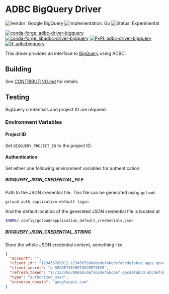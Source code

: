 <!---
  Licensed to the Apache Software Foundation (ASF) under one
  or more contributor license agreements.  See the NOTICE file
  distributed with this work for additional information
  regarding copyright ownership.  The ASF licenses this file
  to you under the Apache License, Version 2.0 (the
  "License"); you may not use this file except in compliance
  with the License.  You may obtain a copy of the License at

    http://www.apache.org/licenses/LICENSE-2.0

  Unless required by applicable law or agreed to in writing,
  software distributed under the License is distributed on an
  "AS IS" BASIS, WITHOUT WARRANTIES OR CONDITIONS OF ANY
  KIND, either express or implied.  See the License for the
  specific language governing permissions and limitations
  under the License.
-->

# ADBC BigQuery Driver

![Vendor: Google BigQuery](https://img.shields.io/badge/vendor-sqlite-blue?style=flat-square)
![Implementation: Go](https://img.shields.io/badge/language-Go-violet?style=flat-square)
![Status: Experimental](https://img.shields.io/badge/status-experimental-red?style=flat-square)

[![conda-forge: adbc-driver-bigquery](https://img.shields.io/conda/vn/conda-forge/adbc-driver-bigquery?label=conda-forge%3A%20adbc-driver-bigquery&style=flat-square)](https://anaconda.org/conda-forge/adbc-driver-bigquery)
[![conda-forge: libadbc-driver-bigquery](https://img.shields.io/conda/vn/conda-forge/libadbc-driver-bigquery?label=conda-forge%3A%20libadbc-driver-bigquery&style=flat-square)](https://anaconda.org/conda-forge/libadbc-driver-bigquery)
[![PyPI: adbc-driver-bigquery](https://img.shields.io/pypi/v/adbc-driver-bigquery?style=flat-square)](https://pypi.org/project/adbc-driver-bigquery/)
[![R: adbcbigquery](https://img.shields.io/github/r-package/v/apache/arrow-adbc?filename=r%2Fadbcbigquery%2FDESCRIPTION&style=flat-square)](https://github.com/apache/arrow-adbc/tree/main/r/adbcbigquery)

This driver provides an interface to
[BigQuery](https://cloud.google.com/bigquery) using ADBC.

## Building

See [CONTRIBUTING.md](../../../CONTRIBUTING.md) for details.

## Testing

BigQuery credentials and project ID are required.

### Environment Variables
#### Project ID
Set `BIGQUERY_PROJECT_ID` to the project ID.

#### Authentication
Set either one following environment variables for authentication:

##### BIGQUERY_JSON_CREDENTIAL_FILE
Path to the JSON credential file. This file can be generated using `gcloud`:

```sh
gcloud auth application-default login
```

And the default location of the generated JSON credential file is located at

```sh
$HOME/.config/gcloud/application_default_credentials.json
```

##### BIGQUERY_JSON_CREDENTIAL_STRING
Store the whole JSON credential content, something like

```json
{
  "account": "",
  "client_id": "123456789012-1234567890abcdefabcdefabcdefabcd.apps.googleusercontent.com",
  "client_secret": "d-SECRETSECRETSECRETSECR",
  "refresh_token": "1//1234567890abcdefabcdefabcdef-abcdefabcd-abcdefabcdefabcdefabcdefab-abcdefabcdefabcdefabcdefabcdef-ab",
  "type": "authorized_user",
  "universe_domain": "googleapis.com"
}
```
